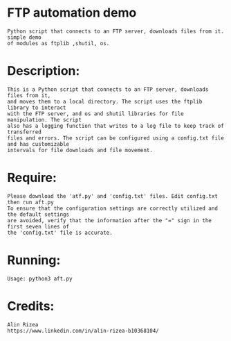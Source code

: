 
# **FTP automation demo**
    Python script that connects to an FTP server, downloads files from it. simple demo 
    of modules as ftplib ,shutil, os.

# **Description:**
    This is a Python script that connects to an FTP server, downloads files from it,
    and moves them to a local directory. The script uses the ftplib library to interact
    with the FTP server, and os and shutil libraries for file manipulation. The script
    also has a logging function that writes to a log file to keep track of transferred 
    files and errors. The script can be configured using a config.txt file and has customizable
    intervals for file downloads and file movement.

# **Require:**
    Please download the 'atf.py' and 'config.txt' files. Edit config.txt then run aft.py
    To ensure that the configuration settings are correctly utilized and the default settings 
    are avoided, verify that the information after the "=" sign in the first seven lines of 
    the 'config.txt' file is accurate.
    
# **Running:**
    Usage: python3 aft.py

# **Credits:**
    Alin Rizea
    https://www.linkedin.com/in/alin-rizea-b10368104/

